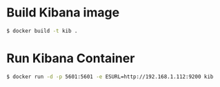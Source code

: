 # Build Kibana image
```sh
$ docker build -t kib .
```

# Run Kibana Container
```sh
$ docker run -d -p 5601:5601 -e ESURL=http://192.168.1.112:9200 kib

```
